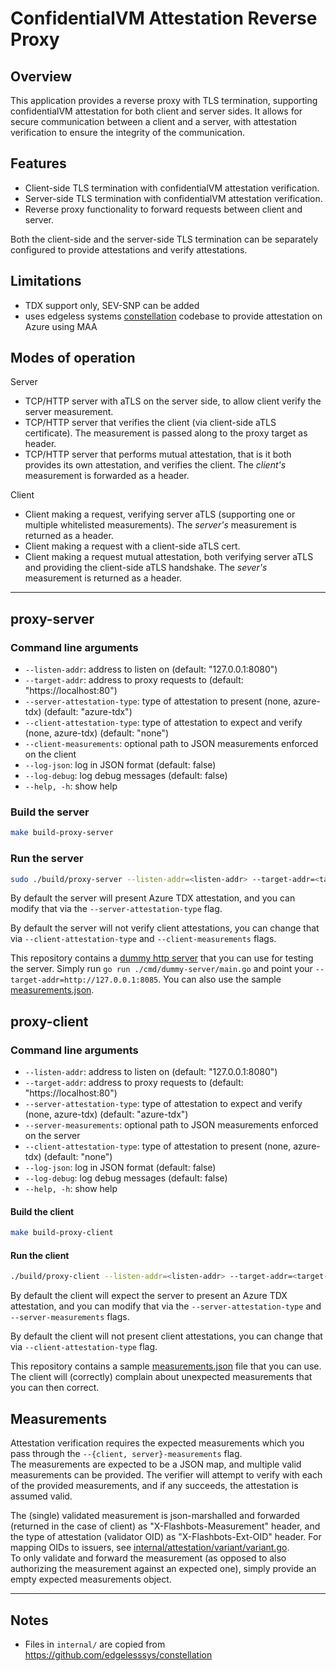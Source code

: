# ConfidentialVM Attestation Reverse Proxy

## Overview

This application provides a reverse proxy with TLS termination, supporting confidentialVM attestation for both client and server sides. It allows for secure communication between a client and a server, with attestation verification to ensure the integrity of the communication.

## Features

- Client-side TLS termination with confidentialVM attestation verification.
- Server-side TLS termination with confidentialVM attestation verification.
- Reverse proxy functionality to forward requests between client and server.

Both the client-side and the server-side TLS termination can be separately configured to provide attestations and verify attestations.

## Limitations

- TDX support only, SEV-SNP can be added
- uses edgeless systems [constellation](https://github.com/edgelesssys/constellation) codebase to provide attestation on Azure using MAA

## Modes of operation

Server
- TCP/HTTP server with aTLS on the server side, to allow client verify the server measurement.
- TCP/HTTP server that verifies the client (via client-side aTLS certificate). The measurement is passed along to the proxy target as header.
- TCP/HTTP server that performs mutual attestation, that is it both provides its own attestation, and verifies the client. The *client's* measurement is forwarded as a header.

Client
- Client making a request, verifying server aTLS (supporting one or multiple whitelisted measurements). The *server's* measurement is returned as a header.
- Client making a request with a client-side aTLS cert.
- Client making a request mutual attestation, both verifying server aTLS and providing the client-side aTLS handshake. The *sever's* measurement is returned as a header.

---

## proxy-server

### Command line arguments

- `--listen-addr`: address to listen on (default: "127.0.0.1:8080")
- `--target-addr`: address to proxy requests to (default: "https://localhost:80")
- `--server-attestation-type`: type of attestation to present (none, azure-tdx) (default: "azure-tdx")
- `--client-attestation-type`: type of attestation to expect and verify (none, azure-tdx) (default: "none")
- `--client-measurements`: optional path to JSON measurements enforced on the client
- `--log-json`: log in JSON format (default: false)
- `--log-debug`: log debug messages (default: false)
- `--help, -h`: show help


### Build the server

```bash
make build-proxy-server
```

### Run the server

```bash
sudo ./build/proxy-server --listen-addr=<listen-addr> --target-addr=<target-addr> [--server-attestation-type=<server-attestation-type>] [--client-attestation-type=<client-attestation-type>] [--client-measurements=<client-measurements>]
```

By default the server will present Azure TDX attestation, and you can modify that via the `--server-attestation-type` flag.

By default the server will not verify client attestations, you can change that via `--client-attestation-type` and `--client-measurements` flags.


This repository contains a [dummy http server](./cmd/dummy-server/main.go) that you can use for testing the server. Simply run `go run ./cmd/dummy-server/main.go` and point your `--target-addr=http://127.0.0.1:8085`. You can also use the sample [measurements.json](./measurements.json).

## proxy-client

### Command line arguments

- `--listen-addr`: address to listen on (default: "127.0.0.1:8080")
- `--target-addr`: address to proxy requests to (default: "https://localhost:80")
- `--server-attestation-type`: type of attestation to expect and verify (none, azure-tdx) (default: "azure-tdx")
- `--server-measurements`: optional path to JSON measurements enforced on the server
- `--client-attestation-type`: type of attestation to present (none, azure-tdx) (default: "none")
- `--log-json`: log in JSON format (default: false)
- `--log-debug`: log debug messages (default: false)
- `--help, -h`: show help


#### Build the client

```bash
make build-proxy-client
```

#### Run the client

```bash
./build/proxy-client --listen-addr=<listen-addr> --target-addr=<target-addr> [--server-measurements=<server-measurements-file>] [--server-attestation-type=<server-attestation-type>] [--client-attestation-type=<client-attestation-type>]
```

By default the client will expect the server to present an Azure TDX attestation, and you can modify that via the `--server-attestation-type` and  `--server-measurements` flags.

By default the client will not present client attestations, you can change that via `--client-attestation-type` flag.

This repository contains a sample [measurements.json](./measurements.json) file that you can use. The client will (correctly) complain about unexpected measurements that you can then correct.


## Measurements

Attestation verification requires the expected measurements which you pass through the `--{client, server}-measurements` flag.  
The measurements are expected to be a JSON map, and multiple valid measurements can be provided. The verifier will attempt to verify with each of the provided measurements, and if any succeeds, the attestation is assumed valid.  

The (single) validated measurement is json-marshalled and forwarded (returned in the case of client) as "X-Flashbots-Measurement" header, and the type of attestation (validator OID) as "X-Flashbots-Ext-OID" header. For mapping OIDs to issuers, see [internal/attestation/variant/variant.go](./internal/attestation/variant/variant.go).  
To only validate and forward the measurement (as opposed to also authorizing the measurement against an expected one), simply provide an empty expected measurements object.  

---

## Notes

- Files in `internal/` are copied from https://github.com/edgelesssys/constellation
